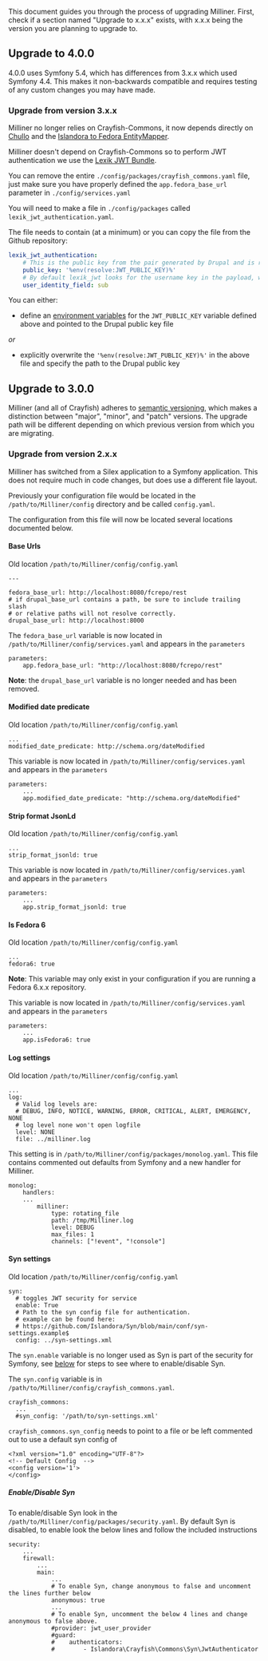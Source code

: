 This document guides you through the process of upgrading Milliner. First, check if a section named "Upgrade to x.x.x" exists, with x.x.x being the version you are planning to upgrade to.

## Upgrade to 4.0.0

4.0.0 uses Symfony 5.4, which has differences from 3.x.x which used Symfony 4.4.
This makes it non-backwards compatible and requires testing of any custom changes you
may have made.

### Upgrade from version 3.x.x
Milliner no longer relies on Crayfish-Commons, it now depends directly on [Chullo](https://github.com/Islandora/chullo) and
the [Islandora to Fedora EntityMapper](https://github.com/Islandora/islandora-fedora-entity-mapper).

Milliner doesn't depend on Crayfish-Commons so to perform JWT authentication we use the [Lexik JWT Bundle](https://github.com/lexik/LexikJWTAuthenticationBundle).

You can remove the entire `./config/packages/crayfish_commons.yaml` file, just make sure you have
properly defined the `app.fedora_base_url` parameter in `./config/services.yaml`

You will need to make a file in `./config/packages` called `lexik_jwt_authentication.yaml`.

The file needs to contain (at a minimum) or you can copy the file from the Github repository:
```yaml
lexik_jwt_authentication:
    # This is the public key from the pair generated by Drupal and is required to validate the JWTs
    public_key: '%env(resolve:JWT_PUBLIC_KEY)%'
    # By default lexik_jwt looks for the username key in the payload, we use sub
    user_identity_field: sub
```

You can either:
* define an [environment variables](https://symfony.com/doc/5.4/configuration.html#configuration-based-on-environment-variables) for
the `JWT_PUBLIC_KEY` variable defined above and pointed to the Drupal public key file

_or_
* explicitly overwrite the `'%env(resolve:JWT_PUBLIC_KEY)%'` in
the above file and specify the path to the Drupal public key

## Upgrade to 3.0.0

Milliner (and all of Crayfish) adheres to [semantic versioning](https://semver.org), which makes a distinction between "major", "minor", and "patch" versions. The upgrade path will be different depending on which previous version from which you are migrating.

### Upgrade from version 2.x.x

Milliner has switched from a Silex application to a Symfony application. This does not require much in code changes, but does use a different file layout.

Previously your configuration file would be located in the `/path/to/Milliner/config` directory and be called `config.yaml`.

The configuration from this file will now be located several locations documented below.

#### Base Urls
Old location `/path/to/Milliner/config/config.yaml`

```
---

fedora_base_url: http://localhost:8080/fcrepo/rest
# if drupal_base_url contains a path, be sure to include trailing slash
# or relative paths will not resolve correctly.
drupal_base_url: http://localhost:8000
```

The `fedora_base_url` variable is now located in `/path/to/Milliner/config/services.yaml` and appears in the `parameters`

```
parameters:
    app.fedora_base_url: "http://localhost:8080/fcrepo/rest"
```

**Note**: the `drupal_base_url` variable is no longer needed and has been removed.

#### Modified date predicate
Old location `/path/to/Milliner/config/config.yaml`

```
...
modified_date_predicate: http://schema.org/dateModified
```

This variable is now located in `/path/to/Milliner/config/services.yaml` and appears in the `parameters`

```
parameters:
    ...
    app.modified_date_predicate: "http://schema.org/dateModified"
```

#### Strip format JsonLd
Old location `/path/to/Milliner/config/config.yaml`

```
...
strip_format_jsonld: true 
```

This variable is now located in `/path/to/Milliner/config/services.yaml` and appears in the `parameters`

```
parameters:
    ...
    app.strip_format_jsonld: true
```

#### Is Fedora 6
Old location `/path/to/Milliner/config/config.yaml`

```
...
fedora6: true
```

**Note**: This variable may only exist in your configuration if you are running a Fedora 6.x.x repository.

This variable is now located in `/path/to/Milliner/config/services.yaml` and appears in the `parameters`
```
parameters:
    ...
    app.isFedora6: true
```

#### Log settings
Old location `/path/to/Milliner/config/config.yaml`

```
...
log:
  # Valid log levels are:
  # DEBUG, INFO, NOTICE, WARNING, ERROR, CRITICAL, ALERT, EMERGENCY, NONE
  # log level none won't open logfile
  level: NONE
  file: ../milliner.log
```

This setting is in `/path/to/Milliner/config/packages/monolog.yaml`. This file contains commented out defaults from Symfony and a new handler for Milliner.

```
monolog:
    handlers:
    ...
        milliner:
            type: rotating_file
            path: /tmp/Milliner.log
            level: DEBUG
            max_files: 1
            channels: ["!event", "!console"]
```

#### Syn settings
Old location `/path/to/Milliner/config/config.yaml`

```
syn:
  # toggles JWT security for service
  enable: True
  # Path to the syn config file for authentication.
  # example can be found here:
  # https://github.com/Islandora/Syn/blob/main/conf/syn-settings.example$
  config: ../syn-settings.xml
```

The `syn.enable` variable is no longer used as Syn is part of the security for Symfony, see [below](#enable-disable-syn) for steps to see where to enable/disable Syn.

The `syn.config` variable is in `/path/to/Milliner/config/crayfish_commons.yaml`.

```
crayfish_commons:
  ...
  #syn_config: '/path/to/syn-settings.xml'
```

`crayfish_commons.syn_config` needs to point to a file or be left commented out to use a default syn config of

```
<?xml version="1.0" encoding="UTF-8"?>
<!-- Default Config  -->
<config version='1'>
</config>
```

##### Enable/Disable Syn
To enable/disable Syn look in the `/path/to/Milliner/config/packages/security.yaml`. By default Syn is disabled, to enable look the below lines and follow the included instructions

```
security:
    ...
    firewall:
        ...
        main:
            ...
            # To enable Syn, change anonymous to false and uncomment the lines further below
            anonymous: true
            ...
            # To enable Syn, uncomment the below 4 lines and change anonymous to false above.
            #provider: jwt_user_provider
            #guard:
            #    authenticators:
            #        - Islandora\Crayfish\Commons\Syn\JwtAuthenticator
```

